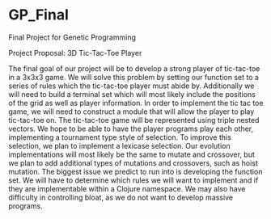 # GP_Final
Final Project for Genetic Programming

Project Proposal: 
3D Tic-Tac-Toe Player
  
The final goal of our project will be to develop a strong player of tic-tac-toe in a 3x3x3 game. We will solve this problem by setting our function set to a series of rules which the tic-tac-toe player must abide by. Additionally we will need to build a terminal set which will most likely include the positions of the grid as well as player information. In order to implement the tic tac toe game, we will need to construct a module that will allow the player to play tic-tac-toe on. The tic-tac-toe game will be represented using triple nested vectors. We hope to be able to have the player programs play each other, implementing a tournament type style of selection. To improve this selection, we plan to implement a lexicase selection. Our evolution implementations will most likely be the same to mutate and crossover, but we plan to add additional types of mutations and crossovers, such as hoist mutation. The biggest issue we predict to run into is developing the function set. We will have to determine which rules we will want to implement and if they are implementable within a Clojure namespace. We may also have difficulty in controlling bloat, as we do not want to develop massive programs.
